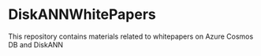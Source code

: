 # DiskANNWhitePapers
This repository contains materials related to whitepapers on Azure Cosmos DB and DiskANN

